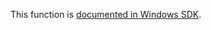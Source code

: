 This function is [documented in Windows SDK](https://learn.microsoft.com/en-us/windows/win32/devnotes/rtlgetunloadeventtraceex).
